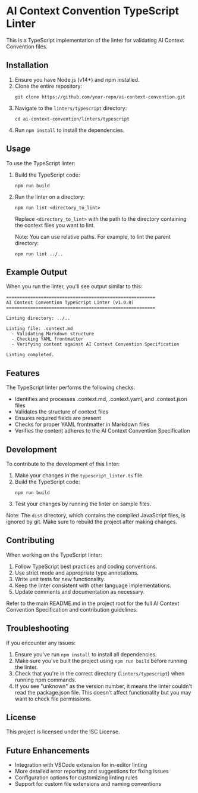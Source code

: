 # AI Context Convention TypeScript Linter

This is a TypeScript implementation of the linter for validating AI Context Convention files.

## Installation

1. Ensure you have Node.js (v14+) and npm installed.
2. Clone the entire repository:
   ```
   git clone https://github.com/your-repo/ai-context-convention.git
   ```
3. Navigate to the `linters/typescript` directory:
   ```
   cd ai-context-convention/linters/typescript
   ```
4. Run `npm install` to install the dependencies.

## Usage

To use the TypeScript linter:

1. Build the TypeScript code:
   ```
   npm run build
   ```

2. Run the linter on a directory:
   ```
   npm run lint <directory_to_lint>
   ```

   Replace `<directory_to_lint>` with the path to the directory containing the context files you want to lint.

   Note: You can use relative paths. For example, to lint the parent directory:
   ```
   npm run lint ../..
   ```

## Example Output

When you run the linter, you'll see output similar to this:

```
========================================================
AI Context Convention TypeScript Linter (v1.0.0)
========================================================

Linting directory: ../..

Linting file: .context.md
  - Validating Markdown structure
  - Checking YAML frontmatter
  - Verifying content against AI Context Convention Specification

Linting completed.
```

## Features

The TypeScript linter performs the following checks:

- Identifies and processes .context.md, .context.yaml, and .context.json files
- Validates the structure of context files
- Ensures required fields are present
- Checks for proper YAML frontmatter in Markdown files
- Verifies the content adheres to the AI Context Convention Specification

## Development

To contribute to the development of this linter:

1. Make your changes in the `typescript_linter.ts` file.
2. Build the TypeScript code:
   ```
   npm run build
   ```
3. Test your changes by running the linter on sample files.

Note: The `dist` directory, which contains the compiled JavaScript files, is ignored by git. Make sure to rebuild the project after making changes.

## Contributing

When working on the TypeScript linter:

1. Follow TypeScript best practices and coding conventions.
2. Use strict mode and appropriate type annotations.
3. Write unit tests for new functionality.
4. Keep the linter consistent with other language implementations.
5. Update comments and documentation as necessary.

Refer to the main README.md in the project root for the full AI Context Convention Specification and contribution guidelines.

## Troubleshooting

If you encounter any issues:

1. Ensure you've run `npm install` to install all dependencies.
2. Make sure you've built the project using `npm run build` before running the linter.
3. Check that you're in the correct directory (`linters/typescript`) when running npm commands.
4. If you see "unknown" as the version number, it means the linter couldn't read the package.json file. This doesn't affect functionality but you may want to check file permissions.

## License

This project is licensed under the ISC License.

## Future Enhancements

- Integration with VSCode extension for in-editor linting
- More detailed error reporting and suggestions for fixing issues
- Configuration options for customizing linting rules
- Support for custom file extensions and naming conventions
